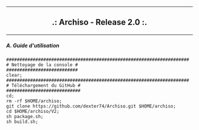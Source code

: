 ------------------------------------------------------------------------------------------------------------------------------------------------
<h2>
  <b>
    <p align='center'> .: Archiso - Release 2.0 :. </p>
  </b>
</h2>

------------------------------------------------------------------------------------------------------------------------------------------------

##### A. Guide d'utilisation 
```
#####################################################################
# Nettoyage de la console #
###########################
clear;
#####################################################################
# Téléchargement du GitHub #
############################
cd;
rm -rf $HOME/archiso;
git clone https://github.com/dexter74/Archiso.git $HOME/archiso;
cd $HOME/archiso/V2;
sh package.sh;
sh build.sh;
```
